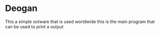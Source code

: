 # Deogan
This a simple sotware that is used worldwide
this is the main program that can be used to print a output
